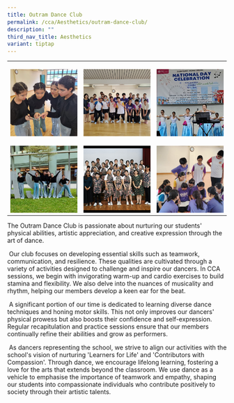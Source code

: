 ```yaml
---
title: Outram Dance Club
permalink: /cca/Aesthetics/outram-dance-club/
description: ""
third_nav_title: Aesthetics
variant: tiptap
---
```

<p></p>
<table style="minWidth: 75px">
<colgroup>
<col>
<col>
<col>
</colgroup>
<tbody>
<tr>
<th rowspan="1" colspan="1">
<p></p>
<div class="isomer-image-wrapper">
<img style="width: 100%" height="auto" width="100%" alt="" src="/images/dance1.jpg">
</div>
</th>
<th rowspan="1" colspan="1">
<p></p>
<div class="isomer-image-wrapper">
<img style="width: 100%" height="auto" width="100%" alt="" src="/images/dance6.jpg">
</div>
</th>
<th rowspan="1" colspan="1">
<p></p>
<div class="isomer-image-wrapper">
<img style="width: 100%" height="auto" width="100%" alt="" src="/images/dance4.jpg">
</div>
</th>
</tr>
<tr>
<td rowspan="1" colspan="1">
<p></p>
<div class="isomer-image-wrapper">
<img style="width: 100%" height="auto" width="100%" alt="" src="/images/dance5.jpg">
</div>
</td>
<td rowspan="1" colspan="1">
<p></p>
<div class="isomer-image-wrapper">
<img style="width: 100%" height="auto" width="100%" alt="" src="/images/dance3.jpg">
</div>
</td>
<td rowspan="1" colspan="1">
<p></p>
<div class="isomer-image-wrapper">
<img style="width: 100%" height="auto" width="100%" alt="" src="/images/dance2.jpg">
</div>
</td>
</tr>
</tbody>
</table>
<p>The Outram Dance Club is passionate about nurturing our students' physical
abilities, artistic appreciation, and creative expression through the art
of dance.</p>
<p>&nbsp;Our club focuses on developing essential skills such as teamwork,
communication, and resilience. These qualities are cultivated through a
variety of activities designed to challenge and inspire our dancers. In
CCA sessions, we begin with invigorating warm-up and cardio exercises to
build stamina and flexibility. We also delve into the nuances of musicality
and rhythm, helping our members develop a keen ear for the beat.</p>
<p>&nbsp;A significant portion of our time is dedicated to learning diverse
dance techniques and honing motor skills. This not only improves our dancers'
physical prowess but also boosts their confidence and self-expression.
Regular recapitulation and practice sessions ensure that our members continually
refine their abilities and grow as performers.</p>
<p>&nbsp;As dancers representing the school, we strive to align our activities
with the school's vision of nurturing 'Learners for Life' and 'Contributors
with Compassion'. Through dance, we encourage lifelong learning, fostering
a love for the arts that extends beyond the classroom. We use dance as
a vehicle to emphasise the importance of teamwork and empathy, shaping
our students into compassionate individuals who contribute positively to
society through their artistic talents.</p>
